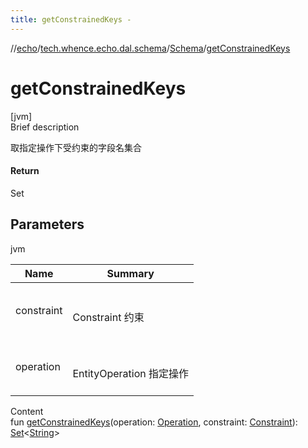 ```yaml
---
title: getConstrainedKeys -
---
```

//[echo](../../index.md)/[tech.whence.echo.dal.schema](../index.md)/[Schema](index.md)/[getConstrainedKeys](get-constrained-keys.md)



# getConstrainedKeys  
[jvm]  
Brief description  


取指定操作下受约束的字段名集合



#### Return  


Set<String>



## Parameters  
  
jvm  
  
|  Name|  Summary| 
|---|---|
| constraint| <br><br>Constraint 约束<br><br>
| operation| <br><br>EntityOperation 指定操作<br><br>
  
  
Content  
fun [getConstrainedKeys](get-constrained-keys.md)(operation: [Operation](../../tech.whence.echo.dal.dao/-operation/index.md), constraint: [Constraint](../../tech.whence.echo.dal.schema.key/-constraint/index.md)): [Set](https://kotlinlang.org/api/latest/jvm/stdlib/kotlin.collections/-set/index.html)<[String](https://kotlinlang.org/api/latest/jvm/stdlib/kotlin/-string/index.html)>  



